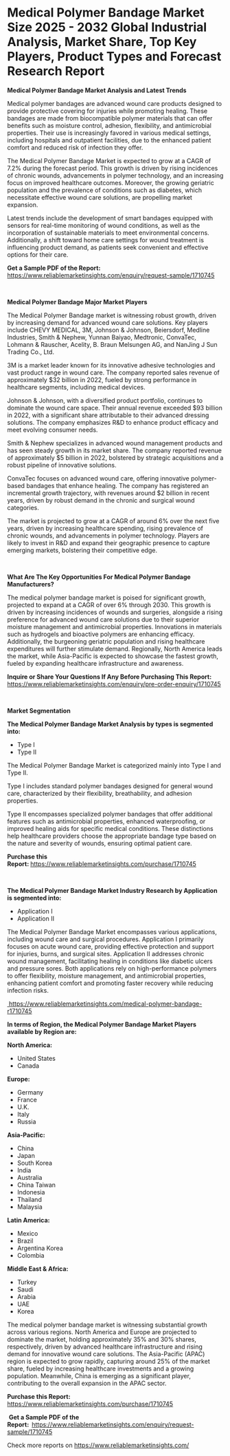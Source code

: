 <p><h1>Medical Polymer Bandage Market Size 2025 - 2032 Global Industrial Analysis, Market Share, Top Key Players, Product Types and Forecast Research Report</h1></p><p><strong>Medical Polymer Bandage Market Analysis and Latest Trends</strong></p>
<p><p>Medical polymer bandages are advanced wound care products designed to provide protective covering for injuries while promoting healing. These bandages are made from biocompatible polymer materials that can offer benefits such as moisture control, adhesion, flexibility, and antimicrobial properties. Their use is increasingly favored in various medical settings, including hospitals and outpatient facilities, due to the enhanced patient comfort and reduced risk of infection they offer.</p><p>The Medical Polymer Bandage Market is expected to grow at a CAGR of 7.2% during the forecast period. This growth is driven by rising incidences of chronic wounds, advancements in polymer technology, and an increasing focus on improved healthcare outcomes. Moreover, the growing geriatric population and the prevalence of conditions such as diabetes, which necessitate effective wound care solutions, are propelling market expansion. </p><p>Latest trends include the development of smart bandages equipped with sensors for real-time monitoring of wound conditions, as well as the incorporation of sustainable materials to meet environmental concerns. Additionally, a shift toward home care settings for wound treatment is influencing product demand, as patients seek convenient and effective options for their care.</p></p>
<p><strong>Get a Sample PDF of the Report:&nbsp;</strong> <a href="https://www.reliablemarketinsights.com/enquiry/request-sample/1710745?utm_campaign=3507&utm_medium=2&utm_source=Github&utm_content=ia&utm_term=27032025&utm_id=medical-polymer-bandage">https://www.reliablemarketinsights.com/enquiry/request-sample/1710745</a></p>
<p>&nbsp;</p>
<p><strong>Medical Polymer Bandage Major Market Players</strong></p>
<p><p>The Medical Polymer Bandage market is witnessing robust growth, driven by increasing demand for advanced wound care solutions. Key players include CHEVY MEDICAL, 3M, Johnson & Johnson, Beiersdorf, Medline Industries, Smith & Nephew, Yunnan Baiyao, Medtronic, ConvaTec, Lohmann & Rauscher, Acelity, B. Braun Melsungen AG, and NanJing J Sun Trading Co., Ltd.</p><p>3M is a market leader known for its innovative adhesive technologies and vast product range in wound care. The company reported sales revenue of approximately $32 billion in 2022, fueled by strong performance in healthcare segments, including medical devices.</p><p>Johnson & Johnson, with a diversified product portfolio, continues to dominate the wound care space. Their annual revenue exceeded $93 billion in 2022, with a significant share attributable to their advanced dressing solutions. The company emphasizes R&D to enhance product efficacy and meet evolving consumer needs.</p><p>Smith & Nephew specializes in advanced wound management products and has seen steady growth in its market share. The company reported revenue of approximately $5 billion in 2022, bolstered by strategic acquisitions and a robust pipeline of innovative solutions.</p><p>ConvaTec focuses on advanced wound care, offering innovative polymer-based bandages that enhance healing. The company has registered an incremental growth trajectory, with revenues around $2 billion in recent years, driven by robust demand in the chronic and surgical wound categories.</p><p>The market is projected to grow at a CAGR of around 6% over the next five years, driven by increasing healthcare spending, rising prevalence of chronic wounds, and advancements in polymer technology. Players are likely to invest in R&D and expand their geographic presence to capture emerging markets, bolstering their competitive edge.</p></p>
<p>&nbsp;</p>
<p><strong>What Are The Key Opportunities For Medical Polymer Bandage Manufacturers?</strong></p>
<p><p>The medical polymer bandage market is poised for significant growth, projected to expand at a CAGR of over 6% through 2030. This growth is driven by increasing incidences of wounds and surgeries, alongside a rising preference for advanced wound care solutions due to their superior moisture management and antimicrobial properties. Innovations in materials such as hydrogels and bioactive polymers are enhancing efficacy. Additionally, the burgeoning geriatric population and rising healthcare expenditures will further stimulate demand. Regionally, North America leads the market, while Asia-Pacific is expected to showcase the fastest growth, fueled by expanding healthcare infrastructure and awareness.</p></p>
<p><strong>Inquire or Share Your Questions If Any Before Purchasing This Report:</strong> <a href="https://www.reliablemarketinsights.com/enquiry/pre-order-enquiry/1710745?utm_campaign=3507&utm_medium=2&utm_source=Github&utm_content=ia&utm_term=27032025&utm_id=medical-polymer-bandage">https://www.reliablemarketinsights.com/enquiry/pre-order-enquiry/1710745</a></p>
<p>&nbsp;</p>
<p><strong>Market Segmentation</strong></p>
<p><strong>The Medical Polymer Bandage Market Analysis by types is segmented into:</strong></p>
<p><ul><li>Type I</li><li>Type II</li></ul></p>
<p><p>The Medical Polymer Bandage Market is categorized mainly into Type I and Type II. </p><p>Type I includes standard polymer bandages designed for general wound care, characterized by their flexibility, breathability, and adhesion properties. </p><p>Type II encompasses specialized polymer bandages that offer additional features such as antimicrobial properties, enhanced waterproofing, or improved healing aids for specific medical conditions. These distinctions help healthcare providers choose the appropriate bandage type based on the nature and severity of wounds, ensuring optimal patient care.</p></p>
<p><strong>Purchase this Report:&nbsp;</strong><a href="https://www.reliablemarketinsights.com/purchase/1710745?utm_campaign=3507&utm_medium=2&utm_source=Github&utm_content=ia&utm_term=27032025&utm_id=medical-polymer-bandage">https://www.reliablemarketinsights.com/purchase/1710745</a></p>
<p>&nbsp;</p>
<p><strong>The Medical Polymer Bandage Market Industry Research by Application is segmented into:</strong></p>
<p><ul><li>Application I</li><li>Application II</li></ul></p>
<p><p>The Medical Polymer Bandage Market encompasses various applications, including wound care and surgical procedures. Application I primarily focuses on acute wound care, providing effective protection and support for injuries, burns, and surgical sites. Application II addresses chronic wound management, facilitating healing in conditions like diabetic ulcers and pressure sores. Both applications rely on high-performance polymers to offer flexibility, moisture management, and antimicrobial properties, enhancing patient comfort and promoting faster recovery while reducing infection risks.</p></p>
<p><a href="https://www.reliablemarketinsights.com/medical-polymer-bandage-r1710745?utm_campaign=3507&utm_medium=2&utm_source=Github&utm_content=ia&utm_term=27032025&utm_id=medical-polymer-bandage">&nbsp;https://www.reliablemarketinsights.com/medical-polymer-bandage-r1710745</a></p>
<p><strong>In terms of Region, the Medical Polymer Bandage Market Players available by Region are:</strong></p>
<p>
    <p> <strong> North America: </strong>
        <ul>
            <li>United States</li>
            <li>Canada</li>
        </ul>
        </p> 
    <p> <strong> Europe: </strong>
        <ul>
            <li>Germany</li>
            <li>France</li>
            <li>U.K.</li>
            <li>Italy</li>
            <li>Russia</li>
        </ul>
        </p> 
    <p> <strong> Asia-Pacific: </strong>
        <ul>
            <li>China</li>
            <li>Japan</li>
            <li>South Korea</li>
            <li>India</li>
            <li>Australia</li>
            <li>China Taiwan</li>
            <li>Indonesia</li>
            <li>Thailand</li>
            <li>Malaysia</li>
        </ul>
        </p> 
    <p> <strong> Latin America: </strong>
        <ul>
            <li>Mexico</li>
            <li>Brazil</li>
            <li>Argentina Korea</li>
            <li>Colombia</li>
        </ul>
        </p> 
    <p> <strong> Middle East & Africa: </strong>
        <ul>
            <li>Turkey</li>
            <li>Saudi</li>
            <li>Arabia</li>
            <li>UAE</li>
            <li>Korea</li>
        </ul>
    </p>
    </p>
<p><p>The medical polymer bandage market is witnessing substantial growth across various regions. North America and Europe are projected to dominate the market, holding approximately 35% and 30% shares, respectively, driven by advanced healthcare infrastructure and rising demand for innovative wound care solutions. The Asia-Pacific (APAC) region is expected to grow rapidly, capturing around 25% of the market share, fueled by increasing healthcare investments and a growing population. Meanwhile, China is emerging as a significant player, contributing to the overall expansion in the APAC sector.</p></p>
<p><strong>Purchase this Report: </strong><a href="https://www.reliablemarketinsights.com/purchase/1710745?utm_campaign=3507&utm_medium=2&utm_source=Github&utm_content=ia&utm_term=27032025&utm_id=medical-polymer-bandage">https://www.reliablemarketinsights.com/purchase/1710745</a></p>
<p>&nbsp;<strong>Get a Sample PDF of the Report:&nbsp;&nbsp;</strong><a href="https://www.reliablemarketinsights.com/enquiry/request-sample/1710745?utm_campaign=3507&utm_medium=2&utm_source=Github&utm_content=ia&utm_term=27032025&utm_id=medical-polymer-bandage">https://www.reliablemarketinsights.com/enquiry/request-sample/1710745</a></p>
<p><strong></strong></p>
<p>Check more reports on <a href="https://www.reliablemarketinsights.com/?utm_campaign=3507&utm_medium=2&utm_source=Github&utm_content=ia&utm_term=27032025&utm_id=medical-polymer-bandage">https://www.reliablemarketinsights.com/</a></p>